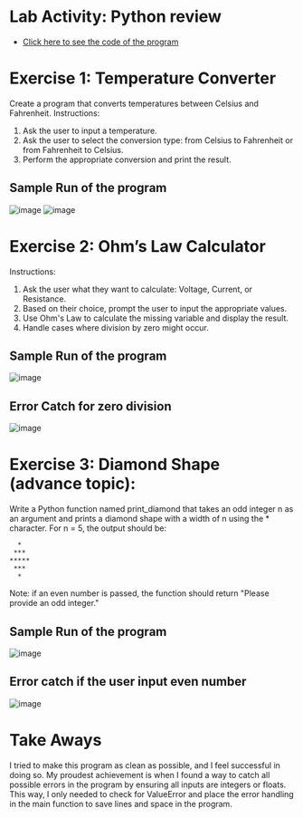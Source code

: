 # Lab Activity: Python review 
- [Click here to see the code of the program](https://github.com/MarkApitan/Second-Year-Programs/blob/main/Data%20Structures%20and%20Algorithm/Lab-Activities/Lab-Activity-01/lab-activity-one.py)
# Exercise 1: Temperature Converter
Create a program that converts temperatures between Celsius and Fahrenheit.
Instructions:
1.	Ask the user to input a temperature.
2.	Ask the user to select the conversion type: from Celsius to Fahrenheit or from Fahrenheit to Celsius.
3.	Perform the appropriate conversion and print the result.
## Sample Run of the program
![image](https://github.com/user-attachments/assets/f88b91ea-403a-49ff-9a9c-9e609193f6a7)
![image](https://github.com/user-attachments/assets/285d273c-ca0f-4e01-8272-c94b36ea3515)

# Exercise 2: Ohm’s Law Calculator
Instructions:
1.	Ask the user what they want to calculate: Voltage, Current, or Resistance.
2.	Based on their choice, prompt the user to input the appropriate values.
3.	Use Ohm's Law to calculate the missing variable and display the result.
4.	Handle cases where division by zero might occur.
## Sample Run of the program
![image](https://github.com/user-attachments/assets/5d43d70e-5375-4fdd-864a-28ff29d2fd5d)
## Error Catch for zero division 
![image](https://github.com/user-attachments/assets/388ed776-abb3-494b-ac0c-5f67c14d6b38)

# Exercise 3:  Diamond Shape (advance topic):

Write a Python function named print_diamond that takes an odd integer n as an argument and prints a diamond shape with a width of n using the * character.
For n = 5, the output should be:
```
  *
 ***
*****
 ***
  *
```
Note: if an even number is passed, the function should return "Please provide an odd integer." 
## Sample Run of the program
![image](https://github.com/user-attachments/assets/c48b2145-5887-40e3-8233-711923152654)
## Error catch if the user input even number
![image](https://github.com/user-attachments/assets/6b33f600-79ec-4d52-9dc5-1041283c3f5b)

# Take Aways
I tried to make this program as clean as possible, and I feel successful in doing so. My proudest achievement is when I found a way to catch all possible errors in the program by ensuring all inputs are integers or floats. This way, I only needed to check for ValueError and place the error handling in the main function to save lines and space in the program.

